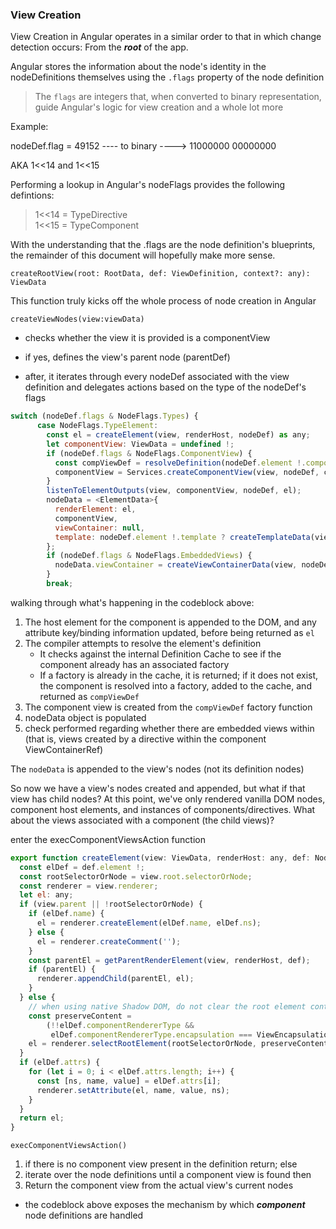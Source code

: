<h3>View Creation</h3>

View Creation in Angular operates in a similar order to that in which change detection occurs:  From the <b><i>root</i></b> of the app.

Angular stores the information about the node's identity in the nodeDefinitions themselves using the `.flags` property of the node definition

>The `flags` are integers that, when converted to binary representation, guide Angular's logic for view creation and a whole lot more

Example:

nodeDef.flag = 49152  ---- to binary ----> 11000000 00000000

AKA 1<<14 and 1<<15 

Performing a lookup in Angular's nodeFlags provides the following defintions:

> 1<<14 = TypeDirective <br>
> 1<<15 = TypeComponent <br>

With the understanding that the .flags are the node definition's blueprints, the remainder of this document will hopefully make more sense.  

```createRootView(root: RootData, def: ViewDefinition, context?: any): ViewData```

This function truly kicks off the whole process of node creation in Angular


```createViewNodes(view:viewData)```
- checks whether the view it is provided is a componentView

- if yes, defines the view's parent node (parentDef)

- after, it iterates through every nodeDef associated with the view definition and delegates actions based on the type of the nodeDef's flags

```JavaScript
switch (nodeDef.flags & NodeFlags.Types) {
      case NodeFlags.TypeElement:
        const el = createElement(view, renderHost, nodeDef) as any;
        let componentView: ViewData = undefined !;
        if (nodeDef.flags & NodeFlags.ComponentView) {
          const compViewDef = resolveDefinition(nodeDef.element !.componentView !);
          componentView = Services.createComponentView(view, nodeDef, compViewDef, el);
        }
        listenToElementOutputs(view, componentView, nodeDef, el);
        nodeData = <ElementData>{
          renderElement: el,
          componentView,
          viewContainer: null,
          template: nodeDef.element !.template ? createTemplateData(view, nodeDef) : undefined
        };
        if (nodeDef.flags & NodeFlags.EmbeddedViews) {
          nodeData.viewContainer = createViewContainerData(view, nodeDef, nodeData);
        }
        break;
```

walking through what's happening in the codeblock above:

1)  The host element for the component is appended to the DOM, and any attribute key/binding information updated, before being returned as `el`
2)  The compiler attempts to resolve the element's definition
    - It checks against the internal Definition Cache to see if the component already has an associated factory
    - If a factory is already in the cache, it is returned; if it does not exist, the component is resolved into a factory, added to the cache, and returned as `compViewDef`
3)  The component view is created from the `compViewDef` factory function
4)  nodeData object is populated
5)  check performed regarding whether there are embedded views within (that is, views created by a directive within the component ViewContainerRef)

The `nodeData` is appended to the view's nodes (not its definition nodes)

So now we have a view's nodes created and appended, but what if that view has child nodes?  At this point, we've only rendered vanilla DOM nodes, component host elements, and instances of components/directives.  What about the views associated with a component (the child views)?  

enter the execComponentViewsAction function

```JavaScript 
export function createElement(view: ViewData, renderHost: any, def: NodeDef): ElementData {
  const elDef = def.element !;
  const rootSelectorOrNode = view.root.selectorOrNode;
  const renderer = view.renderer;
  let el: any;
  if (view.parent || !rootSelectorOrNode) {
    if (elDef.name) {
      el = renderer.createElement(elDef.name, elDef.ns);
    } else {
      el = renderer.createComment('');
    }
    const parentEl = getParentRenderElement(view, renderHost, def);
    if (parentEl) {
      renderer.appendChild(parentEl, el);
    }
  } else {
    // when using native Shadow DOM, do not clear the root element contents to allow slot projection
    const preserveContent =
        (!!elDef.componentRendererType &&
         elDef.componentRendererType.encapsulation === ViewEncapsulation.ShadowDom);
    el = renderer.selectRootElement(rootSelectorOrNode, preserveContent);
  }
  if (elDef.attrs) {
    for (let i = 0; i < elDef.attrs.length; i++) {
      const [ns, name, value] = elDef.attrs[i];
      renderer.setAttribute(el, name, value, ns);
    }
  }
  return el;
}
```

`execComponentViewsAction()`

1)  if there is no component view present in the definition return; else
2)  iterate over the node definitions until a component view is found then
3)  Return the component view from the actual view's current nodes

- the codeblock above exposes the mechanism by which <i><b>component</b></i> node definitions are handled


